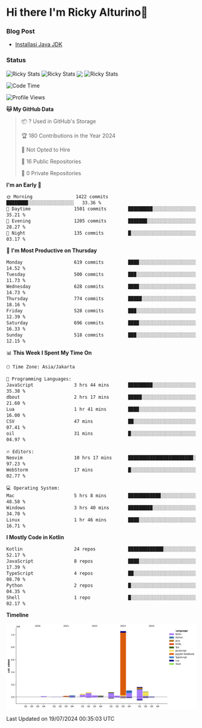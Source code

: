 # Hi there I'm Ricky Alturino👋

### Blog Post

<!-- BLOG-POST-LIST:START -->

- [Installasi Java JDK](https://onirutla.medium.com/installasi-java-jdk-ec701beeb5cb?source=rss-d9d81c918cc9------2)
<!-- BLOG-POST-LIST:END -->

### Status

<img align="center" alt="Ricky Stats" src="https://github-readme-stats.vercel.app/api?username=Alturino&theme=dark&show_icons=true&hide_border=false" />
<img align="center" alt="Ricky Stats" src="https://github-readme-stats.vercel.app/api/top-langs/?username=Alturino&theme=dark&show_icons=true&layout=compact"/>
<img align="center" width="640px" src="https://github-readme-stats.vercel.app/api/wakatime?username=Alturino&layout=compact&hide_border=true&theme=dark">
<img align="center" alt="Ricky Stats" src="https://leetcard.jacoblin.cool/onirutla?border=0&radius=20&ext=activity"/>

<!--START_SECTION:waka-->
![Code Time](http://img.shields.io/badge/Code%20Time-400%20hrs%208%20mins-blue)

![Profile Views](http://img.shields.io/badge/Profile%20Views-0-blue)

**🐱 My GitHub Data** 

> 📦 ? Used in GitHub's Storage 
 > 
> 🏆 180 Contributions in the Year 2024
 > 
> 🚫 Not Opted to Hire
 > 
> 📜 16 Public Repositories 
 > 
> 🔑 0 Private Repositories 
 > 
**I'm an Early 🐤** 

```text
🌞 Morning                1422 commits        ████████░░░░░░░░░░░░░░░░░   33.36 % 
🌆 Daytime                1501 commits        █████████░░░░░░░░░░░░░░░░   35.21 % 
🌃 Evening                1205 commits        ███████░░░░░░░░░░░░░░░░░░   28.27 % 
🌙 Night                  135 commits         █░░░░░░░░░░░░░░░░░░░░░░░░   03.17 % 
```
📅 **I'm Most Productive on Thursday** 

```text
Monday                   619 commits         ████░░░░░░░░░░░░░░░░░░░░░   14.52 % 
Tuesday                  500 commits         ███░░░░░░░░░░░░░░░░░░░░░░   11.73 % 
Wednesday                628 commits         ████░░░░░░░░░░░░░░░░░░░░░   14.73 % 
Thursday                 774 commits         █████░░░░░░░░░░░░░░░░░░░░   18.16 % 
Friday                   528 commits         ███░░░░░░░░░░░░░░░░░░░░░░   12.39 % 
Saturday                 696 commits         ████░░░░░░░░░░░░░░░░░░░░░   16.33 % 
Sunday                   518 commits         ███░░░░░░░░░░░░░░░░░░░░░░   12.15 % 
```


📊 **This Week I Spent My Time On** 

```text
🕑︎ Time Zone: Asia/Jakarta

💬 Programming Languages: 
JavaScript               3 hrs 44 mins       █████████░░░░░░░░░░░░░░░░   35.38 % 
dbout                    2 hrs 17 mins       █████░░░░░░░░░░░░░░░░░░░░   21.60 % 
Lua                      1 hr 41 mins        ████░░░░░░░░░░░░░░░░░░░░░   16.00 % 
CSV                      47 mins             ██░░░░░░░░░░░░░░░░░░░░░░░   07.41 % 
oil                      31 mins             █░░░░░░░░░░░░░░░░░░░░░░░░   04.97 % 

🔥 Editors: 
Neovim                   10 hrs 17 mins      ████████████████████████░   97.23 % 
WebStorm                 17 mins             █░░░░░░░░░░░░░░░░░░░░░░░░   02.77 % 

💻 Operating System: 
Mac                      5 hrs 8 mins        ████████████░░░░░░░░░░░░░   48.58 % 
Windows                  3 hrs 40 mins       █████████░░░░░░░░░░░░░░░░   34.70 % 
Linux                    1 hr 46 mins        ████░░░░░░░░░░░░░░░░░░░░░   16.71 % 
```

**I Mostly Code in Kotlin** 

```text
Kotlin                   24 repos            █████████████░░░░░░░░░░░░   52.17 % 
JavaScript               8 repos             ████░░░░░░░░░░░░░░░░░░░░░   17.39 % 
TypeScript               4 repos             ██░░░░░░░░░░░░░░░░░░░░░░░   08.70 % 
Python                   2 repos             █░░░░░░░░░░░░░░░░░░░░░░░░   04.35 % 
Shell                    1 repo              █░░░░░░░░░░░░░░░░░░░░░░░░   02.17 % 
```



**Timeline**

![Lines of Code chart](https://raw.githubusercontent.com/Alturino/Alturino/main/assets/bar_graph.png)


 Last Updated on 19/07/2024 00:35:03 UTC
<!--END_SECTION:waka-->
